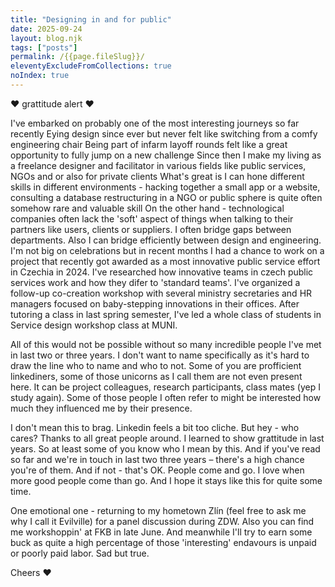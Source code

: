 ```yaml
---
title: "Designing in and for public"
date: 2025-09-24
layout: blog.njk
tags: ["posts"]
permalink: /{{page.fileSlug}}/
eleventyExcludeFromCollections: true
noIndex: true
---
```


❤️ grattitude alert ❤️

I've embarked on probably one of the most interesting journeys so far recently
Eying design since ever but never felt like switching from a comfy engineering chair
Being part of infarm layoff rounds felt like a great opportunity to fully jump on a new challenge
Since then I make my living as a freelance designer and facilitator in various fields like public services, NGOs and or also for private clients
What's great is I can hone different skills in different environments - hacking together a small app or a website, consulting a database restructuring in a NGO or public sphere is quite often somehow rare and valuable skill
On the other hand - technological companies often lack the 'soft' aspect of things when talking to their partners like users, clients or suppliers. I often bridge gaps between departments. Also I can bridge efficiently between design and engineering.
I'm not big on celebrations but in recent months I had a chance to work on a project that recently got awarded as a most innovative public service effort in Czechia in 2024. I've researched how innovative teams in czech public services work and how they difer to 'standard teams'. I've organized a follow-up co-creation workshop with several ministry secretaries and HR managers focused on baby-stepping innovations in their offices. After tutoring a class in last spring semester, I've led a whole class of students in Service design workshop class at MUNI.

All of this would not be possible without so many incredible people I've met in last two or three years. I don't want to name specifically as it's hard to draw the line who to name and who to not. Some of you are profficient linkediners, some of those unicorns as I call them are not even present here. It can be project colleagues, research participants, class mates (yep I study again). Some of those people I often refer to might be interested how much they influenced me by their presence.

I don't mean this to brag. Linkedin feels a bit too cliche. But hey - who cares? Thanks to all great people around. I learned to show grattitude in last years. So at least some of you know who I mean by this. And if you've read so far and we're in touch in last two three years – there's a high chance you're of them. And if not - that's OK. People come and go. I love when more good people come than go. And I hope it stays like this for quite some time.

One emotional one - returning to my hometown Zlín (feel free to ask me why I call it Evilville) for a panel discussion during ZDW. Also you can find me workshoppin' at FKB in late June. And meanwhile I'll try to earn some buck as quite a high percentage of those 'interesting' endavours is unpaid or poorly paid labor. Sad but true.

Cheers ❤️